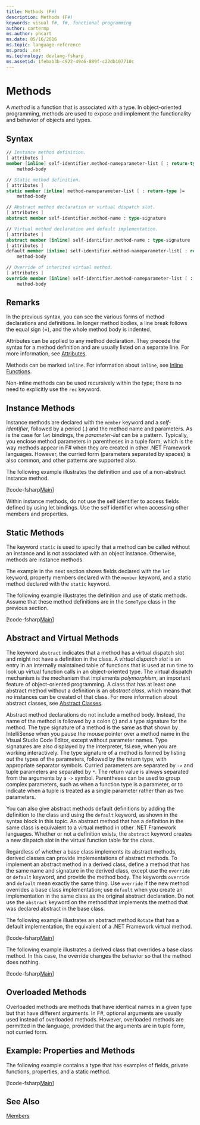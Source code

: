 ```yaml
---
title: Methods (F#)
description: Methods (F#)
keywords: visual f#, f#, functional programming
author: cartermp
ms.author: phcart
ms.date: 05/16/2016
ms.topic: language-reference
ms.prod: .net
ms.technology: devlang-fsharp
ms.assetid: 1febab3b-c922-49c6-889f-c22db107710c
---
```


# Methods

A *method* is a function that is associated with a type. In object-oriented programming, methods are used to expose and implement the functionality and behavior of objects and types.


## Syntax

```fsharp
// Instance method definition.
[ attributes ]
member [inline] self-identifier.method-nameparameter-list [ : return-type ]=
    method-body

// Static method definition.
[ attributes ]
static member [inline] method-nameparameter-list [ : return-type ]=
    method-body

// Abstract method declaration or virtual dispatch slot.
[ attributes ]
abstract member self-identifier.method-name : type-signature

// Virtual method declaration and default implementation.
[ attributes ]
abstract member [inline] self-identifier.method-name : type-signature
[ attributes ]
default member [inline] self-identifier.method-nameparameter-list[ : return-type ] =
    method-body

// Override of inherited virtual method.
[ attributes ]
override member [inline] self-identifier.method-nameparameter-list [ : return-type ]=
    method-body
```

## Remarks
In the previous syntax, you can see the various forms of method declarations and definitions. In longer method bodies, a line break follows the equal sign (=), and the whole method body is indented.

Attributes can be applied to any method declaration. They precede the syntax for a method definition and are usually listed on a separate line. For more information, see [Attributes](../attributes.md).

Methods can be marked `inline`. For information about `inline`, see [Inline Functions](../functions/inline-functions.md).

Non-inline methods can be used recursively within the type; there is no need to explicitly use the `rec` keyword.


## Instance Methods
Instance methods are declared with the `member` keyword and a *self-identifier*, followed by a period (.) and the method name and parameters. As is the case for `let` bindings, the *parameter-list* can be a pattern. Typically, you enclose method parameters in parentheses in a tuple form, which is the way methods appear in F# when they are created in other .NET Framework languages. However, the curried form (parameters separated by spaces) is also common, and other patterns are supported also.

The following example illustrates the definition and use of a non-abstract instance method.

[!code-fsharp[Main](../../../../samples/snippets/fsharp/lang-ref-1/snippet3401.fs)]

Within instance methods, do not use the self identifier to access fields defined by using let bindings. Use the self identifier when accessing other members and properties.


## Static Methods
The keyword `static` is used to specify that a method can be called without an instance and is not associated with an object instance. Otherwise, methods are instance methods.

The example in the next section shows fields declared with the `let` keyword, property members declared with the `member` keyword, and a static method declared with the `static` keyword.

The following example illustrates the definition and use of static methods. Assume that these method definitions are in the `SomeType` class in the previous section.

[!code-fsharp[Main](../../../../samples/snippets/fsharp/lang-ref-1/snippet3402.fs)]

## Abstract and Virtual Methods
The keyword `abstract` indicates that a method has a virtual dispatch slot and might not have a definition in the class. A *virtual dispatch slot* is an entry in an internally maintained table of functions that is used at run time to look up virtual function calls in an object-oriented type. The virtual dispatch mechanism is the mechanism that implements *polymorphism*, an important feature of object-oriented programming. A class that has at least one abstract method without a definition is an *abstract class*, which means that no instances can be created of that class. For more information about abstract classes, see [Abstract Classes](../abstract-classes.md).

Abstract method declarations do not include a method body. Instead, the name of the method is followed by a colon (:) and a type signature for the method. The type signature of a method is the same as that shown by IntelliSense when you pause the mouse pointer over a method name in the Visual Studio Code Editor, except without parameter names. Type signatures are also displayed by the interpreter, fsi.exe, when you are working interactively. The type signature of a method is formed by listing out the types of the parameters, followed by the return type, with appropriate separator symbols. Curried parameters are separated by `->` and tuple parameters are separated by `*`. The return value is always separated from the arguments by a `->` symbol. Parentheses can be used to group complex parameters, such as when a function type is a parameter, or to indicate when a tuple is treated as a single parameter rather than as two parameters.

You can also give abstract methods default definitions by adding the definition to the class and using the `default` keyword, as shown in the syntax block in this topic. An abstract method that has a definition in the same class is equivalent to a virtual method in other .NET Framework languages. Whether or not a definition exists, the `abstract` keyword creates a new dispatch slot in the virtual function table for the class.

Regardless of whether a base class implements its abstract methods, derived classes can provide implementations of abstract methods. To implement an abstract method in a derived class, define a method that has the same name and signature in the derived class, except use the `override` or `default` keyword, and provide the method body. The keywords `override` and `default` mean exactly the same thing. Use `override` if the new method overrides a base class implementation; use `default` when you create an implementation in the same class as the original abstract declaration. Do not use the `abstract` keyword on the method that implements the method that was declared abstract in the base class.

The following example illustrates an abstract method `Rotate` that has a default implementation, the equivalent of a .NET Framework virtual method.

[!code-fsharp[Main](../../../../samples/snippets/fsharp/lang-ref-1/snippet3403.fs)]

The following example illustrates a derived class that overrides a base class method. In this case, the override changes the behavior so that the method does nothing.

[!code-fsharp[Main](../../../../samples/snippets/fsharp/lang-ref-1/snippet3404.fs)]

## Overloaded Methods
Overloaded methods are methods that have identical names in a given type but that have different arguments. In F#, optional arguments are usually used instead of overloaded methods. However, overloaded methods are permitted in the language, provided that the arguments are in tuple form, not curried form.

## Example: Properties and Methods
The following example contains a type that has examples of fields, private functions, properties, and a static method.

[!code-fsharp[Main](../../../../samples/snippets/fsharp/lang-ref-1/snippet3406.fs)]

## See Also
[Members](index.md)
